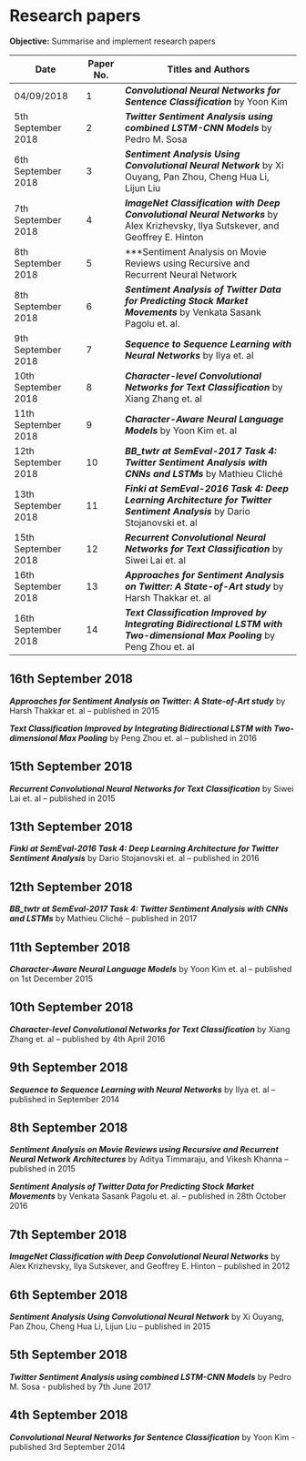 # Research papers

**Objective:** Summarise and implement research papers

Date                      |Paper No.     | Titles and Authors
------------------------- |------------- | -------------
04/09/2018                |1             | ***Convolutional Neural Networks for Sentence Classification*** by Yoon Kim
5th September 2018        |2             | ***Twitter Sentiment Analysis using combined LSTM-CNN Models*** by Pedro M. Sosa
6th September 2018        |3             | ***Sentiment Analysis Using Convolutional Neural Network*** by Xi Ouyang, Pan Zhou, Cheng Hua Li, Lijun Liu
7th September 2018        |4             | ***ImageNet Classification with Deep Convolutional Neural Networks*** by Alex Krizhevsky, Ilya Sutskever, and Geoffrey E. Hinton
8th September 2018        |5             | ***Sentiment Analysis on Movie Reviews using Recursive and Recurrent Neural Network |Architectures*** by Aditya Timmaraju, and Vikesh Khanna
8th September 2018        |6             | ***Sentiment Analysis of Twitter Data for Predicting Stock Market Movements*** by Venkata Sasank Pagolu et. al.
9th September 2018        |7             | ***Sequence to Sequence Learning with Neural Networks*** by Ilya et. al
10th September 2018       |8             | ***Character-level Convolutional Networks for Text Classification*** by Xiang Zhang et. al
11th September 2018       |9             | ***Character-Aware Neural Language Models*** by Yoon Kim et. al
12th September 2018       |10            | ***BB_twtr at SemEval-2017 Task 4: Twitter Sentiment Analysis with CNNs and LSTMs*** by Mathieu Cliché
13th September 2018       |11            | ***Finki at SemEval-2016 Task 4: Deep Learning Architecture for Twitter Sentiment Analysis*** by Dario Stojanovski et. al
15th September 2018       |12            | ***Recurrent Convolutional Neural Networks for Text Classification*** by Siwei Lai et. al
16th September 2018       |13            | ***Approaches for Sentiment Analysis on Twitter: A State-of-Art study*** by Harsh Thakkar et. al
16th September 2018       |14            | ***Text Classification Improved by Integrating Bidirectional LSTM with Two-dimensional Max Pooling*** by Peng Zhou et. al

## 16th September 2018
***Approaches for Sentiment Analysis on Twitter: A State-of-Art study*** by Harsh Thakkar et. al – published in 2015

***Text Classification Improved by Integrating Bidirectional LSTM with Two-dimensional Max Pooling*** by Peng Zhou et. al – published in 2016

## 15th September 2018
***Recurrent Convolutional Neural Networks for Text Classification*** by Siwei Lai et. al – published in 2015

## 13th September 2018
***Finki at SemEval-2016 Task 4: Deep Learning Architecture for Twitter Sentiment Analysis*** by Dario Stojanovski et. al – published in 2016

## 12th September 2018
***BB_twtr at SemEval-2017 Task 4: Twitter Sentiment Analysis with CNNs and LSTMs*** by Mathieu Cliché – published in 2017

## 11th September 2018
***Character-Aware Neural Language Models*** by Yoon Kim et. al – published on 1st December 2015

## 10th September 2018
***Character-level Convolutional Networks for Text Classification*** by Xiang Zhang et. al – published by 4th April 2016

## 9th September 2018
***Sequence to Sequence Learning with Neural Networks*** by Ilya et. al – published in September 2014

## 8th September 2018
***Sentiment Analysis on Movie Reviews using Recursive and Recurrent Neural Network Architectures*** by Aditya Timmaraju, and Vikesh Khanna – published in 2015

***Sentiment Analysis of Twitter Data for Predicting Stock Market Movements*** by Venkata Sasank Pagolu et. al. – published in 28th October 2016

## 7th September 2018
***ImageNet Classification with Deep Convolutional Neural Networks*** by Alex Krizhevsky, Ilya Sutskever, and Geoffrey E. Hinton – published in 2012

## 6th September 2018
***Sentiment Analysis Using Convolutional Neural Network*** by Xi Ouyang, Pan Zhou, Cheng Hua Li, Lijun Liu – published in 2015

## 5th September 2018
***Twitter Sentiment Analysis using combined LSTM-CNN Models*** by Pedro M. Sosa - published by 7th June 2017

## 4th September 2018
***Convolutional Neural Networks for Sentence Classification*** by Yoon Kim - published 3rd September 2014